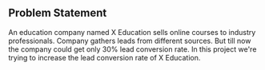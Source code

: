 ## Problem Statement
An education company named X Education sells online courses to industry professionals. Company gathers leads from different 
sources. But till now the company could get only 30% lead conversion rate. In this project we're trying to increase the lead conversion 
rate of X Education.

